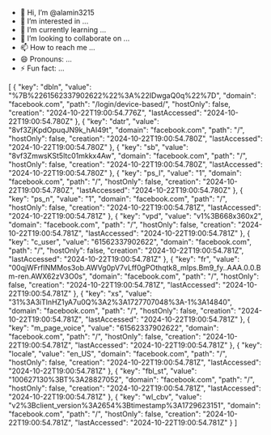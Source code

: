 - 👋 Hi, I’m @alamin3215
- 👀 I’m interested in ...
- 🌱 I’m currently learning ...
- 💞️ I’m looking to collaborate on ...
- 📫 How to reach me ...
- 😄 Pronouns: ...
- ⚡ Fun fact: ...

<!---
alamin3215/alamin3215 is a ✨ special ✨ repository because its `README.md` (this file) appears on your GitHub profile.
You can click the Preview link to take a look at your changes.
--->
[
    {
        "key": "dbln",
        "value": "%7B%2261562337902622%22%3A%22IDwgaQ0q%22%7D",
        "domain": "facebook.com",
        "path": "/login/device-based/",
        "hostOnly": false,
        "creation": "2024-10-22T19:00:54.776Z",
        "lastAccessed": "2024-10-22T19:00:54.780Z"
    },
    {
        "key": "datr",
        "value": "8vf3ZjKpdOpuqJN9k_hAI49t",
        "domain": "facebook.com",
        "path": "/",
        "hostOnly": false,
        "creation": "2024-10-22T19:00:54.780Z",
        "lastAccessed": "2024-10-22T19:00:54.780Z"
    },
    {
        "key": "sb",
        "value": "8vf3ZmwsKSt5ltc01mkkx4Aw",
        "domain": "facebook.com",
        "path": "/",
        "hostOnly": false,
        "creation": "2024-10-22T19:00:54.780Z",
        "lastAccessed": "2024-10-22T19:00:54.780Z"
    },
    {
        "key": "ps_l",
        "value": "1",
        "domain": "facebook.com",
        "path": "/",
        "hostOnly": false,
        "creation": "2024-10-22T19:00:54.780Z",
        "lastAccessed": "2024-10-22T19:00:54.780Z"
    },
    {
        "key": "ps_n",
        "value": "1",
        "domain": "facebook.com",
        "path": "/",
        "hostOnly": false,
        "creation": "2024-10-22T19:00:54.781Z",
        "lastAccessed": "2024-10-22T19:00:54.781Z"
    },
    {
        "key": "vpd",
        "value": "v1%3B668x360x2",
        "domain": "facebook.com",
        "path": "/",
        "hostOnly": false,
        "creation": "2024-10-22T19:00:54.781Z",
        "lastAccessed": "2024-10-22T19:00:54.781Z"
    },
    {
        "key": "c_user",
        "value": "61562337902622",
        "domain": "facebook.com",
        "path": "/",
        "hostOnly": false,
        "creation": "2024-10-22T19:00:54.781Z",
        "lastAccessed": "2024-10-22T19:00:54.781Z"
    },
    {
        "key": "fr",
        "value": "00qjWFrfINMMos3ob.AWVg0pV7vLff0gPOthqtk8_mIps.Bm9_fy..AAA.0.0.Bm-ren.AWX62zV3O0s",
        "domain": "facebook.com",
        "path": "/",
        "hostOnly": false,
        "creation": "2024-10-22T19:00:54.781Z",
        "lastAccessed": "2024-10-22T19:00:54.781Z"
    },
    {
        "key": "xs",
        "value": "31%3A3iTlnHZ1yA7u0Q%3A2%3A1727707048%3A-1%3A14840",
        "domain": "facebook.com",
        "path": "/",
        "hostOnly": false,
        "creation": "2024-10-22T19:00:54.781Z",
        "lastAccessed": "2024-10-22T19:00:54.781Z"
    },
    {
        "key": "m_page_voice",
        "value": "61562337902622",
        "domain": "facebook.com",
        "path": "/",
        "hostOnly": false,
        "creation": "2024-10-22T19:00:54.781Z",
        "lastAccessed": "2024-10-22T19:00:54.781Z"
    },
    {
        "key": "locale",
        "value": "en_US",
        "domain": "facebook.com",
        "path": "/",
        "hostOnly": false,
        "creation": "2024-10-22T19:00:54.781Z",
        "lastAccessed": "2024-10-22T19:00:54.781Z"
    },
    {
        "key": "fbl_st",
        "value": "100627130%3BT%3A28827052",
        "domain": "facebook.com",
        "path": "/",
        "hostOnly": false,
        "creation": "2024-10-22T19:00:54.781Z",
        "lastAccessed": "2024-10-22T19:00:54.781Z"
    },
    {
        "key": "wl_cbv",
        "value": "v2%3Bclient_version%3A2654%3Btimestamp%3A1729623151",
        "domain": "facebook.com",
        "path": "/",
        "hostOnly": false,
        "creation": "2024-10-22T19:00:54.781Z",
        "lastAccessed": "2024-10-22T19:00:54.781Z"
    }
]
